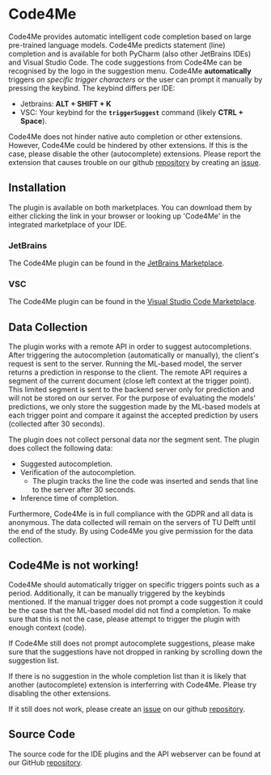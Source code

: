 # Code4Me
Code4Me provides automatic intelligent code completion based on large pre-trained language models. Code4Me predicts statement (line) completion and is available for both PyCharm (also other JetBrains IDEs) and Visual Studio Code. The code suggestions from Code4Me can be recognised by the logo in the suggestion menu. Code4Me **automatically** triggers *on specific trigger characters* or the user can prompt it manually by pressing the keybind. The keybind differs per IDE:

- Jetbrains: **ALT + SHIFT + K**
- VSC: Your keybind for the **`triggerSuggest`** command (likely **CTRL + Space**).

Code4Me does not hinder native auto completion or other extensions. However, Code4Me could be hindered by other extensions. If this is the case, please disable the other (autocomplete) extensions. Please report the extension that causes trouble on our github [repository](https://github.com/code4me-me/code4me) by creating an [issue](https://github.com/code4me-me/code4me/issues/new).

## Installation
The plugin is available on both marketplaces. You can download them by either clicking the link in your browser or looking up 'Code4Me' in the integrated marketplace of your IDE.

### JetBrains
The Code4Me plugin can be found in the [JetBrains Marketplace](https://plugins.jetbrains.com/plugin/19200-code4me).

### VSC
The Code4Me plugin can be found in the [Visual Studio Code Marketplace](https://marketplace.visualstudio.com/items?itemName=Code4Me.code4me-plugin).

## Data Collection
The plugin works with a remote API in order to suggest autocompletions. After triggering the autocompletion (automatically or manually), the client's request is sent to the server. Running the ML-based model, the server returns a prediction in response to the client. The remote API requires a segment of the current document (close left context at the trigger point). This limited segment is sent to the backend server only for prediction and will not be stored on our server. 
For the purpose of evaluating the models' predictions, we only store the suggestion made by the ML-based models at each trigger point and compare it against the accepted prediction by users (collected after 30 seconds). 

The plugin does not collect personal data nor the segment sent. The plugin does collect the following data:

* Suggested autocompletion.
* Verification of the autocompletion.
  * The plugin tracks the line the code was inserted and sends that line to the server after 30 seconds.
* Inference time of completion.

Furthermore, Code4Me is in full compliance with the GDPR and all data is anonymous. The data collected will remain on the servers of TU Delft until the end of the study. By using Code4Me you give permission for the data collection.

## Code4Me is not working!
Code4Me should automatically trigger on specific triggers points such as a period. Additionally, it can be manually triggered by the keybinds mentioned. If the manual trigger does not prompt a code suggestion it could be the case that the ML-based model did not find a completion. To make sure that this is not the case, please attempt to trigger the plugin with enough context (code).

If Code4Me still does not prompt autocomplete suggestions, please make sure that the suggestions have not dropped in ranking by scrolling down the suggestion list.

If there is no suggestion in the whole completion list than it is likely that another (autocomplete) extension is interferring with Code4Me. Please try disabling the other extensions.

If it still does not work, please create an [issue](https://github.com/code4me-me/code4me/issues/new) on our github [repository](https://github.com/code4me-me/code4me).

## Source Code
The source code for the IDE plugins and the API webserver can be found at our GitHub [repository](https://github.com/code4me-me/code4me).